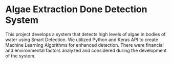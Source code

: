 # Algae Extraction Done Detection System
This project develops a system that detects high levels of algae in bodies of water using Smart Detection. We utilized Python and Keras API to create Machine Learning Algorithms for enhanced detection. There were financial and environmental factors analyzed and considered during the development of the system.
